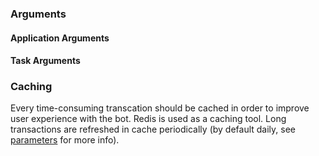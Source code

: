 ### Arguments

#### Application Arguments

#### Task Arguments

### Caching

Every time-consuming transcation should be cached in order to improve user experience with the bot. Redis is used as a caching tool. Long transactions are refreshed in cache periodically (by default daily, see [parameters](#application-arguments) for more info).